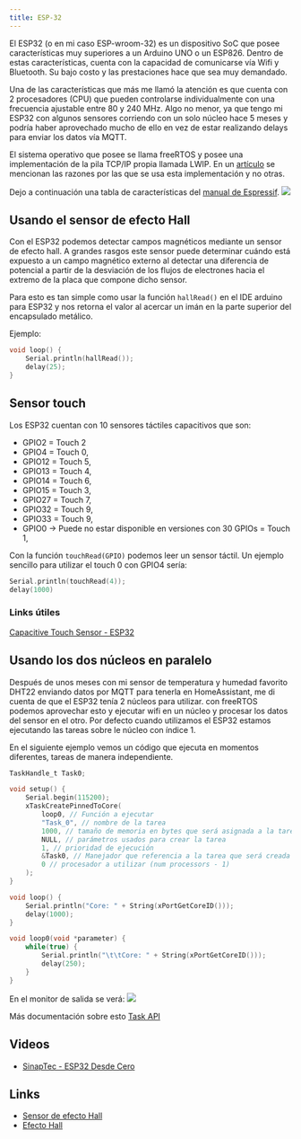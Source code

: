 ```yaml
---
title: ESP-32
---
```


El ESP32 (o en mi caso ESP-wroom-32) es un dispositivo SoC que posee características muy superiores a un Arduino UNO o un ESP826. Dentro de estas características, cuenta con la capacidad de comunicarse vía Wifi y Bluetooth.
Su bajo costo y las prestaciones hace que sea muy demandado.

Una de las características que más me llamó la atención es que cuenta con 2 procesadores (CPU) que pueden controlarse individualmente con una frecuencia ajustable entre 80 y 240 MHz. Algo no menor, ya que tengo mi ESP32 con algunos sensores corriendo con un solo núcleo hace 5 meses y podría haber aprovechado mucho de ello en vez de estar realizando delays para enviar los datos vía MQTT.

El sistema operativo que posee se llama freeRTOS y posee una implementación de la pila TCP/IP propia llamada LWIP. En un [artículo](https://www.freertos.org/FreeRTOS_Support_Forum_Archive/November_2014/freertos_FreeRTOS_TCP_IP_stack_vs_lwIP_8324ceabj.html) se mencionan las razones por las que se usa esta implementación y no otras. 

Dejo a continuación una tabla de características del [manual de Espressif](https://www.cleancss.com/user-manuals/2AC7Z/-ESPWROOM32).
![](https://imgur.com/PHEyAXy.png)

## Usando el sensor de efecto Hall
Con el ESP32 podemos detectar campos magnéticos mediante un sensor de efecto hall. A grandes rasgos este sensor puede determinar cuándo está expuesto a un campo magnético externo al detectar una diferencia de potencial a partir de la desviación de los flujos de electrones hacia el extremo de la placa que compone dicho sensor.

Para esto es tan simple como usar la función `hallRead()` en el IDE arduino para ESP32 y nos retorna el valor al acercar un imán en la parte superior del encapsulado metálico.

Ejemplo:
```c
void loop() {
    Serial.println(hallRead());
    delay(25);
}
```

## Sensor touch
Los ESP32 cuentan con 10 sensores táctiles capacitivos que son:
- GPIO2 = Touch 2 
- GPIO4 = Touch 0,
- GPIO12 = Touch 5,
- GPIO13 = Touch 4,
- GPIO14 = Touch 6,
- GPIO15 = Touch 3,
- GPIO27 = Touch 7,
- GPIO32 = Touch 9,
- GPIO33 =  Touch 9,
- GPIO0 -> Puede no estar disponible en versiones con 30 GPIOs = Touch 1,

Con la función `touchRead(GPIO)` podemos leer un sensor táctil. Un ejemplo sencillo para utilizar el touch 0 con GPIO4 sería:
```c
Serial.println(touchRead(4));
delay(1000)
```
### Links útiles
[Capacitive Touch Sensor -  ESP32 ](https://randomnerdtutorials.com/esp32-touch-pins-arduino-ide/)

## Usando los dos núcleos en paralelo
Después de unos meses con mi sensor de temperatura y humedad favorito DHT22 enviando datos por MQTT para tenerla en HomeAssistant, me di cuenta de que el ESP32 tenía 2 núcleos para utilizar. con freeRTOS podemos aprovechar esto y ejecutar wifi en un núcleo y procesar los datos del sensor en el otro. Por defecto cuando utilizamos el ESP32 estamos ejecutando las tareas sobre le núcleo con índice 1.

En el siguiente ejemplo vemos un código que ejecuta en momentos diferentes, tareas de manera independiente.
```c
TaskHandle_t Task0;

void setup() {
	Serial.begin(115200);
	xTaskCreatePinnedToCore(
		loop0, // Función a ejecutar
		"Task_0", // nombre de la tarea
		1000, // tamaño de memoria en bytes que será asignada a la tarea
		NULL, // parámetros usados para crear la tarea
		1, // prioridad de ejecución
		&Task0, // Manejador que referencia a la tarea que será creada
		0 // procesador a utilizar (num processors - 1)
	);
}

void loop() {
	Serial.println("Core: " + String(xPortGetCoreID()));
	delay(1000);
}

void loop0(void *parameter) {
	while(true) {
		Serial.println("\t\tCore: " + String(xPortGetCoreID()));
		delay(250);
	}
}
```

En el monitor de salida se verá:
![](https://imgur.com/JYAvkKv.png)

Más documentación sobre esto
[Task API](https://docs.espressif.com/projects/esp-idf/en/v4.3/esp32/api-reference/system/freertos.html)

## Videos
- [SinapTec - ESP32 Desde Cero](https://www.youtube.com/watch?v=Odh0LWXOZZk&list=PL2xmtLUbEugnUoLiRTqwCm5wi2MSzsw3D&index=1)
## Links
- [Sensor de efecto Hall](https://es.wikipedia.org/wiki/Sensor_de_efecto_Hall)
- [Efecto Hall](https://es.wikipedia.org/wiki/Efecto_Hall)
